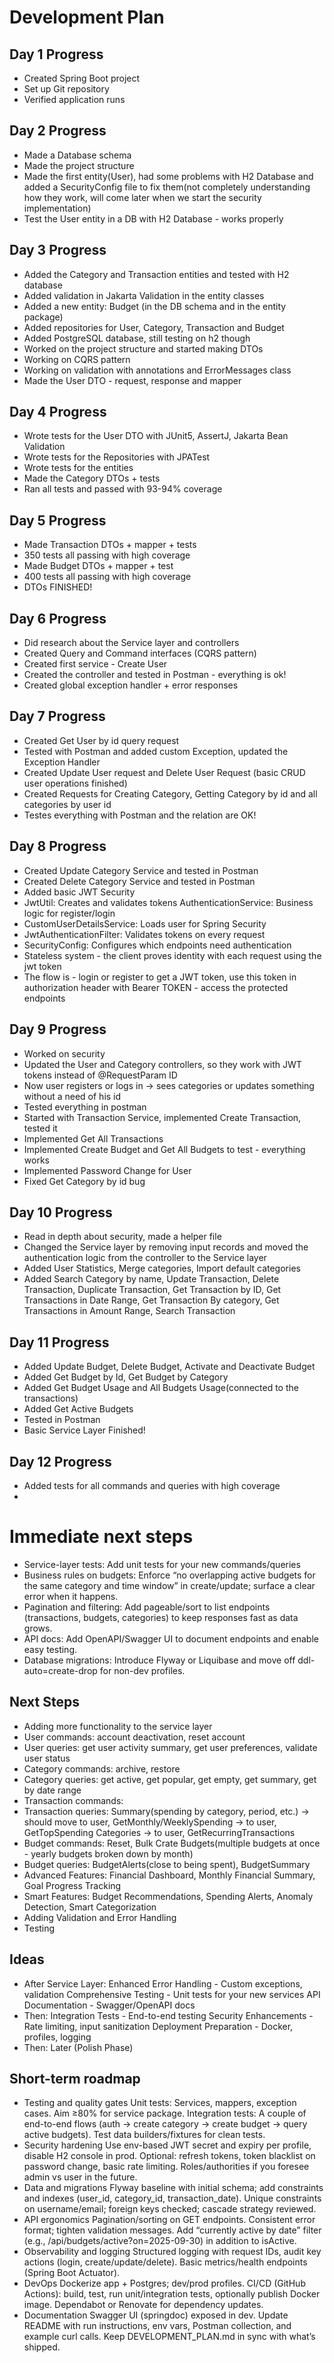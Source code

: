 # Development Plan

## Day 1 Progress
- Created Spring Boot project
- Set up Git repository
- Verified application runs

## Day 2 Progress
- Made a Database schema
- Made the project structure
- Made the first entity(User),
had some problems with H2 Database and added a SecurityConfig file to 
fix them(not completely understanding how they work, 
will come later when we start the security implementation)
- Test the User entity in a DB with H2 Database - works properly

## Day 3 Progress
- Added the Category and Transaction entities and tested with H2 database
- Added validation in Jakarta Validation in the entity classes
- Added a new entity: Budget (in the DB schema and in the entity package)
- Added repositories for User, Category, Transaction and Budget
- Added PostgreSQL database, still testing on h2 though
- Worked on the project structure and started making DTOs
- Working on CQRS pattern
- Working on validation with annotations and ErrorMessages class
- Made the User DTO - request, response and mapper

## Day 4 Progress
- Wrote tests for the User DTO with JUnit5, AssertJ, Jakarta Bean Validation
- Wrote tests for the Repositories with JPATest
- Wrote tests for the entities
- Made the Category DTOs + tests
- Ran all tests and passed with 93-94% coverage

## Day 5 Progress
- Made Transaction DTOs + mapper + tests
- 350 tests all passing with high coverage
- Made Budget DTOs + mapper + test
- 400 tests all passing with high coverage
- DTOs FINISHED!

## Day 6 Progress
- Did research about the Service layer and controllers
- Created Query and Command interfaces (CQRS pattern)
- Created first service - Create User
- Created the controller and tested in Postman - everything is ok!
- Created global exception handler + error responses

## Day 7 Progress
- Created Get User by id query request
- Tested with Postman and added custom Exception, updated the Exception Handler
- Created Update User request and Delete User Request (basic CRUD user operations finished)
- Created Requests for Creating Category, Getting Category by id and all categories by user id
- Testes everything with Postman and the relation are OK!

## Day 8 Progress
- Created Update Category Service and tested in Postman
- Created Delete Category Service and tested in Postman
- Added basic JWT Security
- JwtUtil: Creates and validates tokens
  AuthenticationService: Business logic for register/login
- CustomUserDetailsService: Loads user for Spring Security
- JwtAuthenticationFilter: Validates tokens on every request
- SecurityConfig: Configures which endpoints need authentication
- Stateless system - the client proves identity with each request using the jwt token
- The flow is - login or register to get a JWT token, use this token in authorization header with Bearer TOKEN - access the protected endpoints

## Day 9 Progress
- Worked on security
- Updated the User and Category controllers, so they work with JWT tokens instead of @RequestParam ID
- Now user registers or logs in -> sees categories or updates something without a need of his id
- Tested everything in postman
- Started with Transaction Service, implemented Create Transaction, tested it
- Implemented Get All Transactions
- Implemented Create Budget and Get All Budgets to test - everything works
- Implemented Password Change for User
- Fixed Get Category by id bug

## Day 10 Progress 
- Read in depth about security, made a helper file
- Changed the Service layer by removing input records and moved 
the authentication logic from the controller to the Service layer
- Added User Statistics, Merge categories, Import default categories
- Added Search Category by name, Update Transaction, Delete Transaction, Duplicate Transaction,
Get Transaction by ID,  Get Transactions in Date Range, Get Transaction By category,
Get Transactions in Amount Range, Search Transaction

## Day 11 Progress
- Added Update Budget, Delete Budget, Activate and Deactivate Budget
- Added Get Budget by Id, Get Budget by Category
- Added Get Budget Usage and All Budgets Usage(connected to the transactions)
- Added Get Active Budgets
- Tested in Postman
- Basic Service Layer Finished!

## Day 12 Progress
- Added tests for all commands and queries with high coverage
- 
# Immediate next steps
- Service-layer tests: Add unit tests for your new commands/queries 
- Business rules on budgets: Enforce “no overlapping active budgets for the same category and time window” in create/update; surface a clear error when it happens.
- Pagination and filtering: Add pageable/sort to list endpoints (transactions, budgets, categories) to keep responses fast as data grows.
- API docs: Add OpenAPI/Swagger UI to document endpoints and enable easy testing.
- Database migrations: Introduce Flyway or Liquibase and move off ddl-auto=create-drop for non-dev profiles.

## Next Steps
- Adding more functionality to the service layer
- User commands: account deactivation, reset account
- User queries: get user activity summary, get user preferences, validate user status
- Category commands: archive, restore
- Category queries: get active, get popular, get empty, get summary, get by date range
- Transaction commands: 
- Transaction queries: Summary(spending by category, period, etc.) -> should move to user, GetMonthly/WeeklySpending -> to user, GetTopSpending Categories -> to user, GetRecurringTransactions
- Budget commands: Reset, Bulk Crate Budgets(multiple budgets at once - yearly budgets broken down by month)
- Budget queries: BudgetAlerts(close to being spent), BudgetSummary
- Advanced Features: Financial Dashboard, Monthly Financial Summary, Goal Progress Tracking
- Smart Features: Budget Recommendations, Spending Alerts, Anomaly Detection, Smart Categorization
- Adding Validation and Error Handling
- Testing

## Ideas
- After Service Layer: Enhanced Error Handling - Custom exceptions, validation
  Comprehensive Testing - Unit tests for your new services
  API Documentation - Swagger/OpenAPI docs
- Then: Integration Tests - End-to-end testing
  Security Enhancements - Rate limiting, input sanitization
  Deployment Preparation - Docker, profiles, logging
- Then: Later (Polish Phase)

## Short-term roadmap
- Testing and quality gates
Unit tests: Services, mappers, exception cases. Aim ≥80% for service package.
Integration tests: A couple of end-to-end flows (auth -> create category -> create budget -> query active budgets).
Test data builders/fixtures for clean tests.
- Security hardening
  Use env-based JWT secret and expiry per profile, disable H2 console in prod.
  Optional: refresh tokens, token blacklist on password change, basic rate limiting.
  Roles/authorities if you foresee admin vs user in the future.
- Data and migrations
  Flyway baseline with initial schema; add constraints and indexes (user_id, category_id, transaction_date).
  Unique constraints on username/email; foreign keys checked; cascade strategy reviewed.
- API ergonomics
  Pagination/sorting on GET endpoints.
  Consistent error format; tighten validation messages.
  Add “currently active by date” filter (e.g., /api/budgets/active?on=2025-09-30) in addition to isActive.
- Observability and logging
  Structured logging with request IDs, audit key actions (login, create/update/delete).
  Basic metrics/health endpoints (Spring Boot Actuator).
- DevOps
  Dockerize app + Postgres; dev/prod profiles.
  CI/CD (GitHub Actions): build, test, run unit/integration tests, optionally publish Docker image.
  Dependabot or Renovate for dependency updates.
- Documentation
  Swagger UI (springdoc) exposed in dev.
  Update README with run instructions, env vars, Postman collection, and example curl calls.
  Keep DEVELOPMENT_PLAN.md in sync with what’s shipped.



